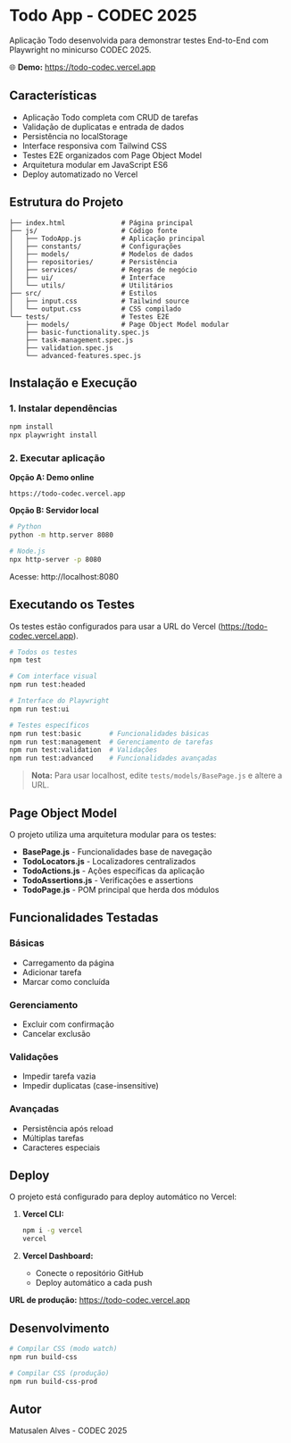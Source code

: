 # Todo App - CODEC 2025

Aplicação Todo desenvolvida para demonstrar testes End-to-End com Playwright no minicurso CODEC 2025.

🌐 **Demo:** https://todo-codec.vercel.app

## Características

- Aplicação Todo completa com CRUD de tarefas
- Validação de duplicatas e entrada de dados
- Persistência no localStorage
- Interface responsiva com Tailwind CSS
- Testes E2E organizados com Page Object Model
- Arquitetura modular em JavaScript ES6
- Deploy automatizado no Vercel

## Estrutura do Projeto

```
├── index.html              # Página principal
├── js/                     # Código fonte
│   ├── TodoApp.js          # Aplicação principal
│   ├── constants/          # Configurações
│   ├── models/             # Modelos de dados
│   ├── repositories/       # Persistência
│   ├── services/           # Regras de negócio
│   ├── ui/                 # Interface
│   └── utils/              # Utilitários
├── src/                    # Estilos
│   ├── input.css           # Tailwind source
│   └── output.css          # CSS compilado
└── tests/                  # Testes E2E
    ├── models/             # Page Object Model modular
    ├── basic-functionality.spec.js
    ├── task-management.spec.js
    ├── validation.spec.js
    └── advanced-features.spec.js
```

## Instalação e Execução

### 1. Instalar dependências
```bash
npm install
npx playwright install
```

### 2. Executar aplicação

**Opção A: Demo online**
```
https://todo-codec.vercel.app
```

**Opção B: Servidor local**
```bash
# Python
python -m http.server 8080

# Node.js
npx http-server -p 8080
```

Acesse: http://localhost:8080

## Executando os Testes

Os testes estão configurados para usar a URL do Vercel (https://todo-codec.vercel.app).

```bash
# Todos os testes
npm test

# Com interface visual
npm run test:headed

# Interface do Playwright
npm run test:ui

# Testes específicos
npm run test:basic       # Funcionalidades básicas
npm run test:management  # Gerenciamento de tarefas
npm run test:validation  # Validações
npm run test:advanced    # Funcionalidades avançadas
```

> **Nota:** Para usar localhost, edite `tests/models/BasePage.js` e altere a URL.

## Page Object Model

O projeto utiliza uma arquitetura modular para os testes:

- **BasePage.js** - Funcionalidades base de navegação
- **TodoLocators.js** - Localizadores centralizados
- **TodoActions.js** - Ações específicas da aplicação
- **TodoAssertions.js** - Verificações e assertions
- **TodoPage.js** - POM principal que herda dos módulos

## Funcionalidades Testadas

### Básicas
- Carregamento da página
- Adicionar tarefa
- Marcar como concluída

### Gerenciamento
- Excluir com confirmação
- Cancelar exclusão

### Validações
- Impedir tarefa vazia
- Impedir duplicatas (case-insensitive)

### Avançadas
- Persistência após reload
- Múltiplas tarefas
- Caracteres especiais

## Deploy

O projeto está configurado para deploy automático no Vercel:

1. **Vercel CLI:**
   ```bash
   npm i -g vercel
   vercel
   ```

2. **Vercel Dashboard:**
   - Conecte o repositório GitHub
   - Deploy automático a cada push

**URL de produção:** https://todo-codec.vercel.app

## Desenvolvimento

```bash
# Compilar CSS (modo watch)
npm run build-css

# Compilar CSS (produção)
npm run build-css-prod
```

## Autor

Matusalen Alves - CODEC 2025
